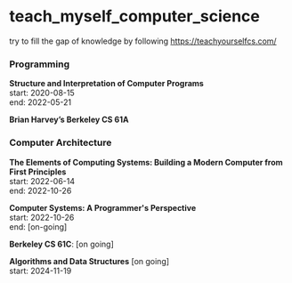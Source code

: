 # teach_myself_computer_science
try to fill the gap of knowledge by following https://teachyourselfcs.com/

### **Programming**
**Structure and Interpretation of Computer Programs** \
start: 2020-08-15 \
end: 2022-05-21

**Brian Harvey’s Berkeley CS 61A**

### **Computer Architecture**
**The Elements of Computing Systems: Building a Modern Computer from First
Principles**\
start: 2022-06-14\
end: 2022-10-26

**Computer Systems: A Programmer's Perspective**\
start: 2022-10-26\
end: [on-going]

**Berkeley CS 61C**: [on going]

**Algorithms and Data Structures** [on going]\
start: 2024-11-19
